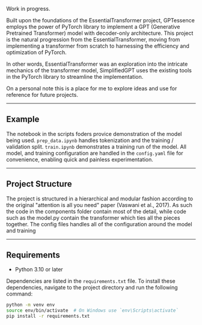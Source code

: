Work in progress.

Built upon the foundations of the EssentialTransformer project, GPTessence employs the power of PyTorch library to implement a GPT (Generative Pretrained Transformer) model with decoder-only architecture. This project is the natural progression from the EssentialTransformer, moving from implementing a transformer from scratch to harnessing the efficiency and optimization of PyTorch.

In other words, EssentialTransformer was an exploration into the intricate mechanics of the transformer model, SimplifiedGPT uses the existing tools in the PyTorch library to streamline the implementation.

On a personal note this is a place for me to explore ideas and use for reference for future projects.

---
## Example
The notebook in the scripts foders provice demonstration of the model being used. `prep_data.ipynb` handles tokenization and the training / validation split. `train.ipynb` demonstrates a training run of the model. All model, and training configuration are handled in the `config.yaml` file for convenience, enabling quick and painless experimentation. 

---
## Project Structure
The project is structured in a hierarchical and modular fashion according to the original "attention is all you need" paper (Vaswani et al., 2017). As such the code in the components folder contain most of the detail, while code such as the model.py contain the transformer which ties all the pieces together. The config files handles all of the configuration around the model and training

---
## Requirements
- Python 3.10 or later

Dependencies are listed in the `requirements.txt` file. To install these dependencies, navigate to the project directory and run the following command:

```bash
python -m venv env
source env/bin/activate  # On Windows use `env\Scripts\activate`
pip install -r requirements.txt
```
